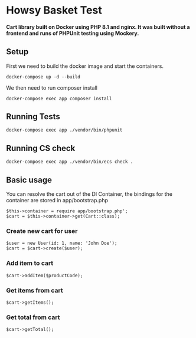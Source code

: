 # Howsy Basket Test

#### Cart library built on Docker using PHP 8.1 and nginx. It was built without a frontend and runs of PHPUnit testing using Mockery. 

## Setup

First we need to build the docker image and start the containers.
```
docker-compose up -d --build
```

We then need to run composer install

```
docker-compose exec app composer install
```

## Running Tests

```
docker-compose exec app ./vendor/bin/phpunit
```

## Running CS check

```
docker-compose exec app ./vendor/bin/ecs check .
```

## Basic usage

You can resolve the cart out of the DI Container, the bindings for the container are stored in app/bootstrap.php

```
$this->container = require app/bootstrap.php';
$cart = $this->container->get(Cart::class);
```

### Create new cart for user
```
$user = new User(id: 1, name: 'John Doe');
$cart = $cart->create($user);
```

### Add item to cart
```
$cart->addItem($productCode);
```

### Get items from cart
```
$cart->getItems();
```

### Get total from cart
```
$cart->getTotal();
```
